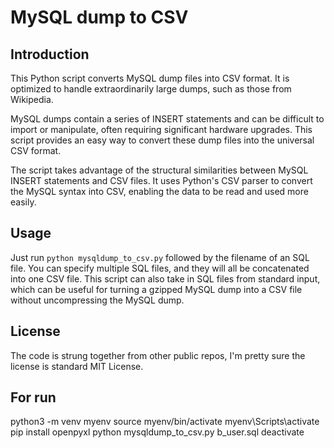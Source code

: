 # MySQL dump to CSV
## Introduction
This Python script converts MySQL dump files into CSV format. It is optimized to handle extraordinarily large dumps, such as those from Wikipedia.

MySQL dumps contain a series of INSERT statements and can be difficult to import or manipulate, often requiring significant hardware upgrades. This script provides an easy way to convert these dump files into the universal CSV format.

The script takes advantage of the structural similarities between MySQL INSERT statements and CSV files. It uses Python's CSV parser to convert the MySQL syntax into CSV, enabling the data to be read and used more easily.

## Usage
Just run `python mysqldump_to_csv.py` followed by the filename of an SQL file. You can specify multiple SQL files, and they will all be concatenated into one CSV file. This script can also take in SQL files from standard input, which can be useful for turning a gzipped MySQL dump into a CSV file without uncompressing the MySQL dump.

## License
The code is strung together from other public repos, I'm pretty sure the license is standard MIT License.


## For run

python3 -m venv myenv
source myenv/bin/activate
myenv\Scripts\activate
pip install openpyxl
python mysqldump_to_csv.py b_user.sql
deactivate
